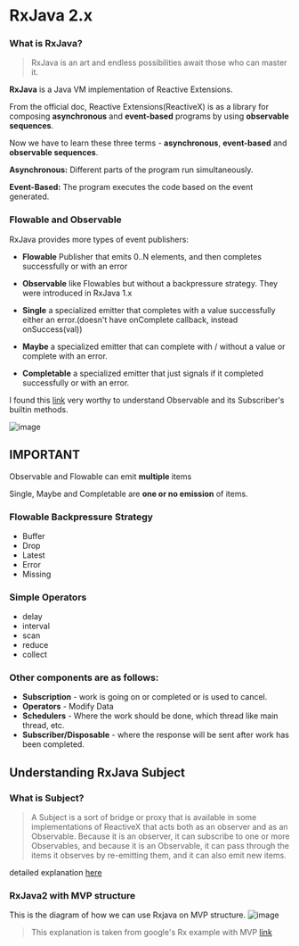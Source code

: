 # RxJava 2.x

### What is RxJava?
 > RxJava is an art and endless possibilities await those who can master it.
 
 **RxJava** is a Java VM implementation of Reactive Extensions.
 
 From the official doc, Reactive Extensions(ReactiveX) is as a library for composing **asynchronous** and **event-based** programs by using **observable sequences**.
 
 Now we have to learn these three terms - **asynchronous**, **event-based** and **observable sequences**.
 
 **Asynchronous:** Different parts of the program run simultaneously.
 
 **Event-Based:** The program executes the code based on the event generated.
 
 
 ### Flowable and Observable
 
 RxJava provides more types of event publishers:
 
 - **Flowable** Publisher that emits 0..N elements, and then completes successfully or with an error
 
 - **Observable** like Flowables but without a backpressure strategy. They were introduced in RxJava 1.x
 
 - **Single** a specialized emitter that completes with a value successfully either an error.(doesn't have onComplete callback, instead onSuccess(val))
 
 - **Maybe** a specialized emitter that can complete with / without a value or complete with an error.
 
 - **Completable** a specialized emitter that just signals if it completed successfully or with an error.
 
 I found this [link](https://tomstechnicalblog.blogspot.com/2015_10_01_archive.html) very worthy to understand Observable and its Subscriber's builtin methods.
 
 ![image](https://github.com/anjandebnath/RxJavaTutorial/blob/master/images/animation_1.gif)
 
 
 ## IMPORTANT
 Observable and Flowable can emit **multiple** items
 
 Single, Maybe and Completable are **one or no emission** of items.
 
 ### Flowable Backpressure Strategy
 -  Buffer
 -  Drop
 -  Latest
 -  Error
 -  Missing
 
 ### Simple Operators
 - delay
 - interval
 - scan
 - reduce
 - collect
 
 ### Other components are as follows:
 
 - **Subscription** - work is going on or completed or is used to cancel.
 - **Operators** - Modify Data
 - **Schedulers** - Where the work should be done, which thread like main thread, etc.
 - **Subscriber/Disposable** - where the response will be sent after work has been completed.
 
 ## Understanding RxJava Subject
 
 ### What is Subject?
  > A Subject is a sort of bridge or proxy that is available in some implementations of ReactiveX that acts both as an observer and as an Observable. Because it is an observer, it can subscribe to one or more Observables, and because it is an Observable, it can pass through the items it observes by re-emitting them, and it can also emit new items.
  
  detailed explanation [here](https://mindorks.com/course/learn-rxjava/chapter/id/4/page/id/15)
  
 ### RxJava2 with MVP structure
 
  This is the  diagram of how we can use Rxjava on MVP structure.
  ![image](https://github.com/anjandebnath/RxJavaTutorial/blob/master/RxApi.PNG) 
  
  >This explanation is taken from google's Rx example with MVP [link](https://github.com/googlesamples/android-architecture/tree/todo-mvp-rxjava/)